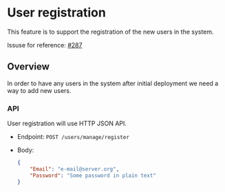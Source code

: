 # User registration

This feature is to support the registration of the new users in the system. 

Issuse for reference: [#287](https://github.com/gritcsenko/HomeInventory/issues/287)

## Overview

In order to have any users in the system after initial deployment we need a way to add new users.

### API

User registration will use HTTP JSON API.

- Endpoint: `POST /users/manage/register`
- Body:

    ```json
    {
        "Email": "e-mail@server.org",
        "Password": "Some password in plain text"
    }
    ```
